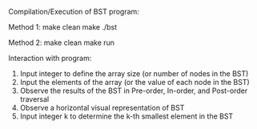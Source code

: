 Compilation/Execution of BST program:

Method 1:
make clean
make
./bst

Method 2:
make clean
make run

Interaction with program:
1. Input integer to define the array size (or number of nodes in the BST)
2. Input the elements of the array (or the value of each node in the BST)
3. Observe the results of the BST in Pre-order, In-order, and Post-order traversal
4. Observe a horizontal visual representation of BST 
5. Input integer k to determine the k-th smallest element in the BST
